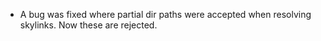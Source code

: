 - A bug was fixed where partial dir paths were accepted when resolving skylinks. Now these are rejected.
